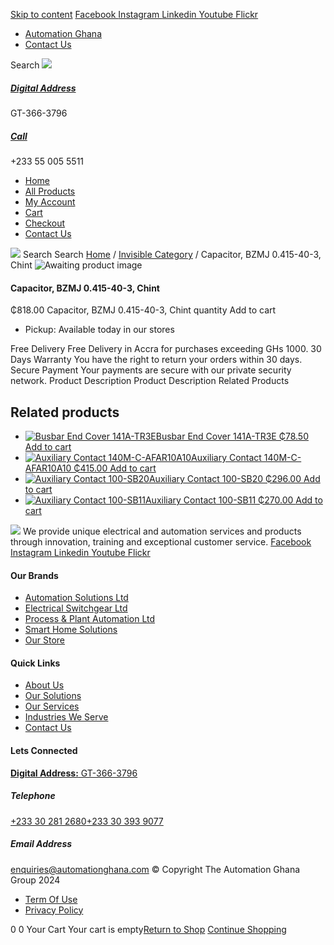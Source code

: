 [Skip to content](https://store.automationghana.com/product/capacitor-bzmj-0-415-40-3-chint-2/#content)
[ Facebook ](https://www.facebook.com/automationgh/) [ Instagram ](https://www.instagram.com/automationgh/) [ Linkedin ](https://www.linkedin.com/company/the-automation-ghana-limited/) [ Youtube ](https://www.youtube.com/channel/UCurrRDUSm5oIW39VXjn1u0w) [ Flickr ](https://www.flickr.com/photos/181794037@N07/)
  * [ Automation Ghana ](https://automationghana.com)
  * [ Contact Us ](https://store.automationghana.com/contact/)


Search
[ ![](https://store.automationghana.com/wp-content/uploads/2024/04/Website-TAGG-Logo-BLUE.png) ](https://store.automationghana.com/)
[ ](https://maps.app.goo.gl/m4xeaagWCNbLk4jM6)
#####  [ Digital Address ](https://maps.app.goo.gl/m4xeaagWCNbLk4jM6)
GT-366-3796 
[ ](tel:+233550055511)
#####  [ Call ](tel:+233550055511)
+233 55 005 5511 
  * [Home](https://store.automationghana.com/)
  * [All Products](https://store.automationghana.com/shop/)
  * [My Account](https://store.automationghana.com/my-account/)
  * [Cart](https://store.automationghana.com/cart/)
  * [Checkout](https://store.automationghana.com/checkout/)
  * [Contact Us](https://store.automationghana.com/contact/)


[![](https://store.automationghana.com/wp-content/uploads/2024/04/AutomationGhana_logo_white.png)](https://store.automationghana.com)
Search
Search
[Home](https://store.automationghana.com) / [Invisible Category](https://store.automationghana.com/product-category/invisible-category/) / Capacitor, BZMJ 0.415-40-3, Chint
![Awaiting product image](https://store.automationghana.com/wp-content/uploads/woocommerce-placeholder-600x600.png)
####  Capacitor, BZMJ 0.415-40-3, Chint 
₵818.00
Capacitor, BZMJ 0.415-40-3, Chint quantity
Add to cart
  * Pickup: Available today in our stores


Free Delivery 
Free Delivery in Accra for purchases exceeding GHs 1000. 
30 Days Warranty 
You have the right to return your orders within 30 days. 
Secure Payment 
Your payments are secure with our private security network. 
Product Description
Product Description
Related Products 
## Related products
  * [![Busbar End Cover 141A-TR3E](https://store.automationghana.com/wp-content/uploads/2020/12/141A-TR3E-300x300.jpg)Busbar End Cover 141A-TR3E ₵78.50 ](https://store.automationghana.com/product/busbar-end-cover-141a-tr3e/)
[Add to cart](https://store.automationghana.com/product/capacitor-bzmj-0-415-40-3-chint-2/?add-to-cart=2977)
  * [![Auxiliary Contact 140M-C-AFAR10A10](https://store.automationghana.com/wp-content/uploads/2020/12/140M-C-AFAR10A10-300x298.jpg)Auxiliary Contact 140M-C-AFAR10A10 ₵415.00 ](https://store.automationghana.com/product/auxiliary-contact-140m-c-afar10a10/)
[Add to cart](https://store.automationghana.com/product/capacitor-bzmj-0-415-40-3-chint-2/?add-to-cart=2965)
  * [![Auxiliary Contact 100-SB20](https://store.automationghana.com/wp-content/uploads/2020/11/Allen-Bradley-100S-300x300.jpg)Auxiliary Contact 100-SB20 ₵296.00 ](https://store.automationghana.com/product/auxiliary-contact-100-sb20/)
[Add to cart](https://store.automationghana.com/product/capacitor-bzmj-0-415-40-3-chint-2/?add-to-cart=2956)
  * [![Auxiliary Contact 100-SB11](https://store.automationghana.com/wp-content/uploads/2020/11/Allen-Bradley-100S-300x300.jpg)Auxiliary Contact 100-SB11 ₵270.00 ](https://store.automationghana.com/product/auxiliary-contact-100-sb11/)
[Add to cart](https://store.automationghana.com/product/capacitor-bzmj-0-415-40-3-chint-2/?add-to-cart=2954)


![](https://store.automationghana.com/wp-content/uploads/2024/04/AutomationGhana_logo_white.png)
We provide unique electrical and automation services and products through innovation, training and exceptional customer service.
[ Facebook ](https://www.facebook.com/automationgh/) [ Instagram ](https://www.instagram.com/automationgh/) [ Linkedin ](https://www.linkedin.com/company/the-automation-ghana-limited/) [ Youtube ](https://www.youtube.com/channel/UCurrRDUSm5oIW39VXjn1u0w) [ Flickr ](https://www.flickr.com/photos/181794037@N07/)
#### Our Brands
  * [ Automation Solutions Ltd ](https://store.automationghana.com/product/capacitor-bzmj-0-415-40-3-chint-2/)
  * [ Electrical Switchgear Ltd ](https://store.automationghana.com/product/capacitor-bzmj-0-415-40-3-chint-2/)
  * [ Process & Plant Automation Ltd ](https://store.automationghana.com/product/capacitor-bzmj-0-415-40-3-chint-2/)
  * [ Smart Home Solutions ](https://store.automationghana.com/product/capacitor-bzmj-0-415-40-3-chint-2/)
  * [ Our Store ](https://store.automationghana.com/product/capacitor-bzmj-0-415-40-3-chint-2/)


#### Quick Links
  * [ About Us ](https://store.automationghana.com/product/capacitor-bzmj-0-415-40-3-chint-2/)
  * [ Our Solutions ](https://store.automationghana.com/product/capacitor-bzmj-0-415-40-3-chint-2/)
  * [ Our Services ](https://store.automationghana.com/product/capacitor-bzmj-0-415-40-3-chint-2/)
  * [ Industries We Serve ](https://store.automationghana.com/product/capacitor-bzmj-0-415-40-3-chint-2/)
  * [ Contact Us ](https://store.automationghana.com/product/capacitor-bzmj-0-415-40-3-chint-2/)


#### Lets Connected
[**Digital Address:** GT-366-3796](https://maps.app.goo.gl/m4xeaagWCNbLk4jM6)
#####  Telephone 
[ +233 30 281 2680](tel:+233302812680)[+233 30 393 9077](https://store.automationghana.com/product/capacitor-bzmj-0-415-40-3-chint-2/+233303939077)
#####  Email Address 
enquiries@automationghana.com 
© Copyright The Automation Ghana Group 2024
  * [ Term Of Use ](https://store.automationghana.com/product/capacitor-bzmj-0-415-40-3-chint-2/)
  * [ Privacy Policy ](https://store.automationghana.com/product/capacitor-bzmj-0-415-40-3-chint-2/)


0
0
Your Cart
Your cart is empty[Return to Shop](https://store.automationghana.com/shop/)
[Continue Shopping](https://store.automationghana.com/product/capacitor-bzmj-0-415-40-3-chint-2/)
